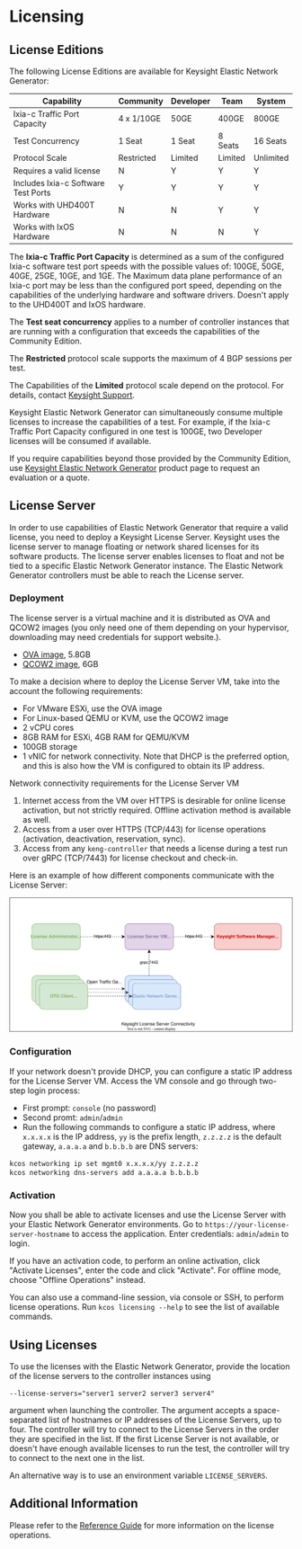 # Licensing

## License Editions

The following License Editions are available for Keysight Elastic Network Generator:

  | Capability                          | Community            | Developer            | Team                           | System                              |
  |-------------------------------------|----------------------|----------------------|--------------------------------|-------------------------------------|
  | Ixia-c Traffic Port Capacity        |  4 x 1/10GE          |  50GE                |  400GE                         | 800GE                               |
  | Test Concurrency                    |  1 Seat              |  1 Seat              |  8 Seats                       | 16 Seats                            |
  | Protocol Scale                      |  Restricted          |  Limited             |  Limited                       | Unlimited                           |
  | Requires a valid license            |  N                   |  Y                   |  Y                             | Y                                   |
  | Includes Ixia-c Software Test Ports |  Y                   |  Y                   |  Y                             | Y                                   |
  | Works with UHD400T Hardware         |  N                   |  N                   |  Y                             | Y                                   |
  | Works with IxOS Hardware            |  N                   |  N                   |  N                             | Y                                   |

 The **Ixia-c Traffic Port Capacity** is determined as a sum of the configured Ixia-c software test port speeds with the possible values of: 100GE, 50GE, 40GE, 25GE, 10GE, and 1GE. The Maximum data plane performance of an Ixia-c port may be less than the configured port speed, depending on the capabilities of the underlying hardware and software drivers. Doesn't apply to the UHD400T and IxOS hardware.

 The **Test seat concurrency** applies to a number of controller instances that are running with a configuration that exceeds the capabilities of the Community Edition.

 The **Restricted** protocol scale supports the maximum of 4 BGP sessions per test.

 The Capabilities of the **Limited** protocol scale depend on the protocol. For details, contact [Keysight Support](https://support.ixiacom.com/contact/support).

 Keysight Elastic Network Generator can simultaneously consume multiple licenses to increase the capabilities of a test. For example, if the Ixia-c Traffic Port Capacity configured in one test is 100GE, two Developer licenses will be consumed if available.

 If you require capabilities beyond those provided by the Community Edition, use [Keysight Elastic Network Generator](https://www.keysight.com/us/en/products/network-test/protocol-load-test/keysight-elastic-network-generator.html) product page to request an evaluation or a quote.

## License Server

In order to use capabilities of Elastic Network Generator that require a valid license, you need to deploy a Keysight License Server. Keysight uses the license server to manage floating or network shared licenses for its software products. The license server enables licenses to float and not be tied to a specific Elastic Network Generator instance. The Elastic Network Generator controllers must be able to reach the License server.

### Deployment

The license server is a virtual machine and it is distributed as OVA and QCOW2 images (you only need one of them depending on your hypervisor, downloading may need credentials for support website.).

* [OVA image](https://downloads.ixiacom.com/support/downloads_and_updates/public/KENG-License-Server-VM/4.4.0/4.4.0-202/slum-4.4.0-202.ova), 5.8GB
* [QCOW2 image](https://downloads.ixiacom.com/support/downloads_and_updates/public/KENG-License-Server-VM/4.4.0/4.4.0-202/slum-4.4.0-202.qcow2), 6GB

To make a decision where to deploy the License Server VM, take into the account the following requirements:

* For VMware ESXi, use the OVA image
* For Linux-based QEMU or KVM, use the QCOW2 image
* 2 vCPU cores
* 8GB RAM for ESXi, 4GB RAM for QEMU/KVM
* 100GB storage
* 1 vNIC for network connectivity. Note that DHCP is the preferred option, and this is also how the VM is configured to obtain its IP address.

Network connectivity requirements for the License Server VM

1. Internet access from the VM over HTTPS is desirable for online license activation, but not strictly required. Offline activation method is available as well.
2. Access from a user over HTTPS (TCP/443) for license operations (activation, deactivation, reservation, sync).
3. Access from any `keng-controller` that needs a license during a test run over gRPC (TCP/7443) for license checkout and check-in.

Here is an example of how different components communicate with the License Server:

![License Server Connectivity](./res/license-server.drawio.svg)

### Configuration

If your network doesn't provide DHCP, you can configure a static IP address for the License Server VM. Access the VM console and go through two-step login process:

* First prompt: `console` (no password)
* Second promt: `admin`/`admin`
* Run the following commands to configure a static IP address, where `x.x.x.x` is the IP address, `yy` is the prefix length, `z.z.z.z` is the default gateway, `a.a.a.a` and `b.b.b.b` are DNS servers:

```Shell
kcos networking ip set mgmt0 x.x.x.x/yy z.z.z.z
kcos networking dns-servers add a.a.a.a b.b.b.b
```

### Activation

Now you shall be able to activate licenses and use the License Server with your Elastic Network Generator environments. Go to `https://your-license-server-hostname` to access the application. Enter credentials: `admin`/`admin` to login.

If you have an activation code, to perform an online activation, click "Activate Licenses", enter the code and click "Activate". For offline mode, choose "Offline Operations" instead.

You can also use a command-line session, via console or SSH, to perform license operations. Run `kcos licensing --help` to see the list of available commands.

## Using Licenses

To use the licenses with the Elastic Network Generator, provide the location of the license servers to the controller instances using

```
--license-servers="server1 server2 server3 server4"
```

argument when launching the controller. The argument accepts a space-separated list of hostnames or IP addresses of the License Servers, up to four. The controller will try to connect to the License Servers in the order they are specified in the list. If the first License Server is not available, or doesn't have enough available licenses to run the test, the controller will try to connect to the next one in the list.

An alternative way is to use an environment variable `LICENSE_SERVERS`.

## Additional Information

Please refer to the [Reference Guide](reference/licensing.md) for more information on the license operations.